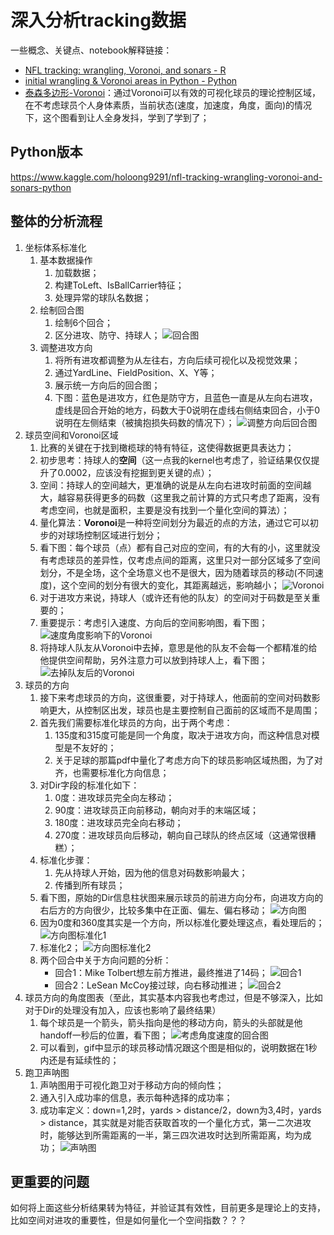 # 深入分析tracking数据

一些概念、关键点、notebook解释链接：
- [NFL tracking: wrangling, Voronoi, and sonars - R](https://www.kaggle.com/statsbymichaellopez/nfl-tracking-wrangling-voronoi-and-sonars)
- [initial wrangling & Voronoi areas in Python - Python](https://www.kaggle.com/cpmpml/initial-wrangling-voronoi-areas-in-python)
- [泰森多边形-Voronoi](https://baike.baidu.com/item/%E6%B3%B0%E6%A3%AE%E5%A4%9A%E8%BE%B9%E5%BD%A2/3428661?fromtitle=voronoi&fromid=9089406&fr=aladdin)：通过Voronoi可以有效的可视化球员的理论控制区域，在不考虑球员个人身体素质，当前状态(速度，加速度，角度，面向)的情况下，这个图看到让人全身发抖，学到了学到了；

## Python版本
https://www.kaggle.com/holoong9291/nfl-tracking-wrangling-voronoi-and-sonars-python

## 整体的分析流程
1. 坐标体系标准化
    1. 基本数据操作
        1. 加载数据；
        2. 构建ToLeft、IsBallCarrier特征；
        3. 处理异常的球队名数据；
    2. 绘制回合图
        1. 绘制6个回合；
        2. 区分进攻、防守、持球人；
    ![回合图](./image/回合图.png)
    3. 调整进攻方向
        1. 将所有进攻都调整为从左往右，方向后续可视化以及视觉效果；
        2. 通过YardLine、FieldPosition、X、Y等；
        3. 展示统一方向后的回合图；
        4. 下图：蓝色是进攻方，红色是防守方，且蓝色一直是从左向右进攻，虚线是回合开始的地方，码数大于0说明在虚线右侧结束回合，小于0说明在左侧结束（被擒抱损失码数的情况下）；
    ![调整方向后回合图](./image/调整后回合图.png)
2. 球员空间和Voronoi区域
    1. 比赛的关键在于找到橄榄球的特有特征，这使得数据更具表达力；
    2. 初步思考：持球人的**空间**（这一点我的kernel也考虑了，验证结果仅仅提升了0.0002，应该没有挖掘到更关键的点）；
    3. 空间：持球人的空间越大，更准确的说是从左向右进攻时前面的空间越大，越容易获得更多的码数（这里我之前计算的方式只考虑了距离，没有考虑空间，也就是面积，主要是没有找到一个量化空间的算法）；
    4. 量化算法：**Voronoi**是一种将空间划分为最近的点的方法，通过它可以初步的对球场控制区域进行划分；
    5. 看下图：每个球员（点）都有自己对应的空间，有的大有的小，这里就没有考虑球员的差异性，仅考虑点间的距离，这里只对一部分区域多了空间划分，不是全场，这个全场意义也不是很大，因为随着球员的移动(不同速度)，这个空间的划分有很大的变化，其距离越远，影响越小；
    ![Voronoi](./image/Voronoi.png)
    6. 对于进攻方来说，持球人（或许还有他的队友）的空间对于码数是至关重要的；
    7. 重要提示：考虑引入速度、方向后的空间影响图，看下图；
    ![速度角度影响下的Voronoi](./image/球员方向后空间图.png)
    8. 将持球人队友从Voronoi中去掉，意思是他的队友不会每一个都精准的给他提供空间帮助，另外注意力可以放到持球人上，看下图；
    ![去掉队友后的Voronoi](./image/去除队友后空间图.png)
3. 球员的方向
    1. 接下来考虑球员的方向，这很重要，对于持球人，他面前的空间对码数影响更大，从控制区出发，球员也是主要控制自己面前的区域而不是周围；
    2. 首先我们需要标准化球员的方向，出于两个考虑：
        1. 135度和315度可能是同一个角度，取决于进攻方向，而这种信息对模型是不友好的；
        2. 关于足球的那篇pdf中量化了考虑方向下的球员影响区域热图，为了对齐，也需要标准化方向信息；
    3. 对Dir字段的标准化如下：
        1. 0度：进攻球员完全向左移动；
        2. 90度：进攻球员正向前移动，朝向对手的末端区域；
        3. 180度：进攻球员完全向右移动；
        4. 270度：进攻球员向后移动，朝向自己球队的终点区域（这通常很糟糕）；
    4. 标准化步骤：
        1. 先从持球人开始，因为他的信息对码数影响最大；
        2. 传播到所有球员；
    5. 看下图，原始的Dir信息柱状图来展示球员的前进方向分布，向进攻方向的右后方的方向很少，比较多集中在正面、偏左、偏右移动；
    ![方向图](./image/方向图.png)
    6. 因为0度和360度其实是一个方向，所以标准化要处理这点，看处理后的；
    ![方向图标准化1](./image/方向图标准化1.png)
    7. 标准化2；
    ![方向图标准化2](./image/方向图标准化2.png)
    8. 两个回合中关于方向问题的分析：
        - 回合1：Mike Tolbert想左前方推进，最终推进了14码；
        ![回合1](./image/回合1.gif)
        - 回合2：LeSean McCoy接过球，向右移动推进；
        ![回合2](./image/回合2.gif)
4. 球员方向的角度图表（至此，其实基本内容我也考虑过，但是不够深入，比如对于Dir的处理没有加入，应该也影响了最终结果）
    1. 每个球员是一个箭头，箭头指向是他的移动方向，箭头的头部就是他handoff一秒后的位置，看下图；
    ![考虑角度速度的回合图](./image/考虑角度速度的回合图.png)
    2. 可以看到，gif中显示的球员移动情况跟这个图是相似的，说明数据在1秒内还是有延续性的；
5. 跑卫声呐图
    1. 声呐图用于可视化跑卫对于移动方向的倾向性；
    2. 通入引入成功率的信息，表示每种选择的成功率；
    3. 成功率定义：down=1,2时，yards > distance/2，down为3,4时，yards > distance，其实就是对能否获取首攻的一个量化方式，第一二次进攻时，能够达到所需距离的一半，第三四次进攻时达到所需距离，均为成功；
    ![声呐图](./image/senor.png)

## 更重要的问题
如何将上面这些分析结果转为特征，并验证其有效性，目前更多是理论上的支持，比如空间对进攻的重要性，但是如何量化一个空间指数？？？
